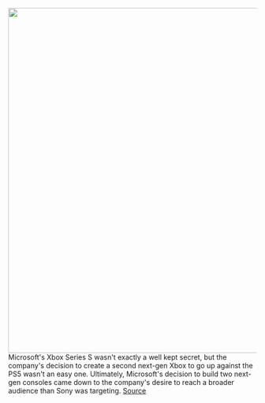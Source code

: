 <img src='https://cdn.vox-cdn.com/thumbor/tvDLhnhDzMI8vm1k1GniBRL-hfk=/0x0:2040x1360/1200x800/filters:focal(857x517:1183x843)/cdn.vox-cdn.com/uploads/chorus_image/image/67869701/vpavic_201103_4275_0252.0.jpg' width='700px' /><br/>
Microsoft's Xbox Series S wasn't exactly a well kept secret, but the company's decision to create a second next-gen Xbox to go up against the PS5 wasn't an easy one. Ultimately, Microsoft's decision to build two next-gen consoles came down to the company's desire to reach a broader audience than Sony was targeting.
<a href='https://www.theverge.com/2020/11/24/21612408/microsoft-xbox-series-s-phil-spencer-sony-ps5-hardware-decisions-interview'> Source <a/>